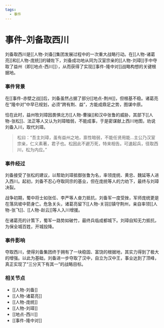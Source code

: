 ```yaml
---
tags:
  - 事件
---
```

# 事件-刘备取西川

刘备取西川是[[人物-刘备]]集团发展过程中的一次重大战略行动。在[[人物-诸葛亮]]和[[人物-庞统]]的辅佐下，刘备成功地从同为汉室宗亲的[[人物-刘璋]]手中夺取了益州（即[[地点-西川]]），从而获得了实现[[事件-隆中对]]战略构想的关键根据地。

### 事件背景

在[[事件-赤壁之战]]后，刘备虽然占据了部分[[地点-荆州]]，但根基不稳。诸葛亮在“隆中对”中早已规划，必须“跨有荆、益”，方能成鼎足之势，图谋中原。

恰在此时，益州牧刘璋因畏惧北方[[人物-曹操]]和汉中张鲁的威胁，其部下[[人物-张松]]、法正等人又认为刘璋暗弱，不能成事，于是密谋献上西川地图，劝说刘备入川，取代刘璋。

> 松曰：“吾主刘璋，虽有益州之地，禀性暗弱，不能任贤用能...主公乃汉室宗亲，仁义素著，君子也。松因此不避万死，特来相告。可速起兵，径取西川，松为内应。”

### 事件经过

刘备接受了张松的建议，以帮助刘璋抵御张鲁为名，率领庞统、黄忠、魏延等人进入西川。起初，刘备不忍心夺取同宗的基业，但在庞统等人的力劝下，最终与刘璋决裂。

战争初期，蜀中将士如张任、李严等人奋力抵抗，刘备军一度受挫，军师庞统更是在落凤坡中箭身亡。危急关头，诸葛亮留下[[人物-关羽]]镇守荆州，亲自率领[[人物-张飞]]、[[人物-赵云]]等人入川增援。

在诸葛亮的计策下，蜀军一路势如破竹，最终兵临成都城下。刘璋自知无力抵抗，为保全城百姓，开城投降。

### 事件影响

夺取西川，使得刘备集团终于拥有了一块稳固、富饶的根据地，其实力得到了极大的增强。以此为基础，刘备进一步夺取了汉中，自立为汉中王，事业达到了顶峰，真正实现了“三分天下有其一”的战略目标。

### 相关节点
- [[人物-刘备]]
- [[人物-诸葛亮]]
- [[人物-庞统]]
- [[人物-刘璋]]
- [[地点-西川]]
- [[事件-隆中对]]
